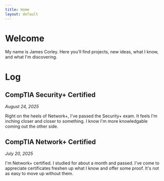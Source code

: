 ```yaml
---
title: Home
layout: default
---
```


# Welcome

My name is James Corley. Here you'll find projects, new ideas, what I know, and
what I'm discovering.

# Log

## CompTIA Security+ Certified

*August 24, 2025*

Right on the heels of Network+, I've passed the Security+ exam. It feels I'm inching closer 
and closer to something. I know I'm more knowledgable coming out the other side.


## CompTIA Network+ Certified

*July 20, 2025*

I'm Network+ certified. I studied for about a month and passed. I've come to appreciate
certificates freshen up what I know and offer some proof. It's not as easy to move up
without them.

